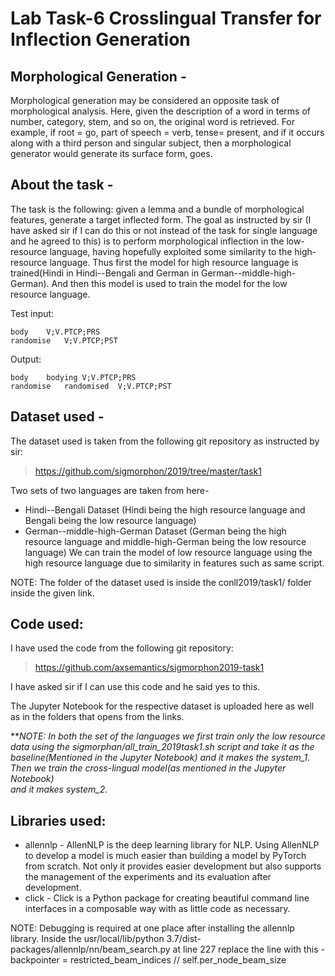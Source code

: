 # Lab Task-6 Crosslingual Transfer for Inflection Generation

## Morphological Generation -
Morphological generation may be considered an opposite task of morphological analysis. Here, given the description of a word in terms of number, category, stem, and so on, the original word is retrieved. For example, if root = go, part of speech = verb, tense= present, and if it occurs along with a third person and singular subject, then a morphological generator would generate its surface form, goes.

## About the task -
The task is the following: given a lemma and a bundle of morphological features, generate a target inflected form. The goal as instructed by sir (I have asked sir if I can do this or not instead of the task for single language and he agreed to this) is to perform morphological inflection in the low-resource language, having hopefully exploited some similarity to the high-resource language. Thus first the model for high resource language is trained(Hindi in Hindi--Bengali and German in German--middle-high-German). And then this model is used to train the model for the low resource language. 

Test input:

    body	V;V.PTCP;PRS
    randomise	V;V.PTCP;PST
Output:

    body	bodying	V;V.PTCP;PRS
    randomise	randomised	V;V.PTCP;PST

## Dataset used -
The dataset used is taken from the following git repository as instructed by sir:
> https://github.com/sigmorphon/2019/tree/master/task1

Two sets of two languages are taken from here-
- Hindi--Bengali Dataset (Hindi being the high resource language and Bengali being the low resource language)
- German--middle-high-German Dataset (German being the high resource language and middle-high-German being the low resource language)
 We can train the model of low resource language using the high resource language due to similarity in features such as same script.
 
 NOTE: The folder of the dataset used is inside the conll2019/task1/ folder inside the given link.
 
 ## Code used:
 I have used the code from the following git repository:
 > https://github.com/axsemantics/sigmorphon2019-task1
 
 I have asked sir if I can use this code and he said yes to this.
 
 The Jupyter Notebook for the respective dataset is uploaded here as well as in the folders that opens from the links.
 
 ***NOTE: In both the set of the languages we first train only the low resource data using the sigmorphan/all_train_2019task1.sh script and take it as the baseline(Mentioned in the Jupyter Notebook) and it makes the system_1. Then we train the cross-lingual model(as mentioned in the Jupyter Notebook)  
  and it makes system_2.*
## Libraries used:
- allennlp - AllenNLP is the deep learning library for NLP. Using AllenNLP to develop a model is much easier than building a model by PyTorch from scratch. Not only it provides easier development but also supports the management of the experiments and its evaluation after development.
- click - Click is a Python package for creating beautiful command line interfaces in a composable way with as little code as necessary.

NOTE: Debugging is required at one place after installing the allennlp library. Inside the usr/local/lib/python 3.7/dist-packages/allennlp/nn/beam_search.py at line 227 replace the line with this - backpointer = restricted_beam_indices // self.per_node_beam_size
